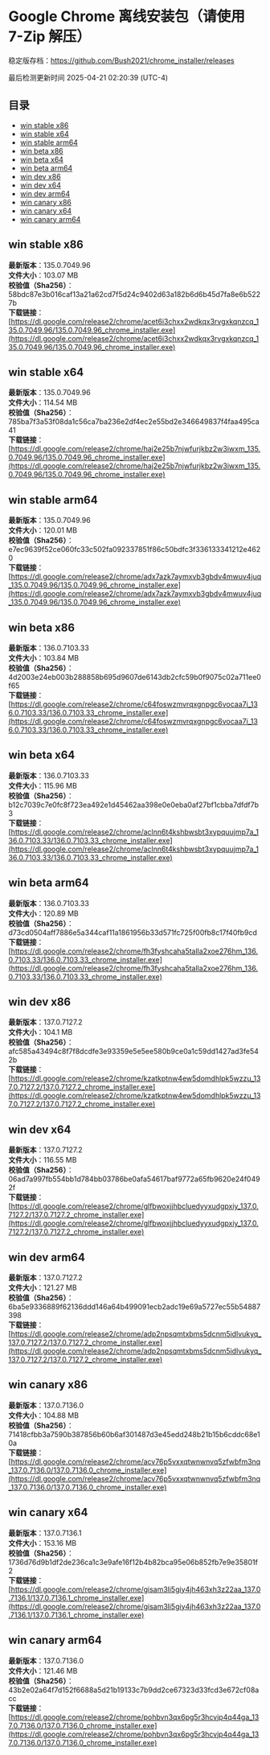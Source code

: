 # Google Chrome 离线安装包（请使用 7-Zip 解压）
稳定版存档：<https://github.com/Bush2021/chrome_installer/releases>

最后检测更新时间
2025-04-21 02:20:39 (UTC-4)

## 目录
* [win stable x86](https://github.com/Bush2021/chrome_installer?tab=readme-ov-file#win-stable-x86)
* [win stable x64](https://github.com/Bush2021/chrome_installer?tab=readme-ov-file#win-stable-x64)
* [win stable arm64](https://github.com/Bush2021/chrome_installer?tab=readme-ov-file#win-stable-arm64)
* [win beta x86](https://github.com/Bush2021/chrome_installer?tab=readme-ov-file#win-beta-x86)
* [win beta x64](https://github.com/Bush2021/chrome_installer?tab=readme-ov-file#win-beta-x64)
* [win beta arm64](https://github.com/Bush2021/chrome_installer?tab=readme-ov-file#win-beta-arm64)
* [win dev x86](https://github.com/Bush2021/chrome_installer?tab=readme-ov-file#win-dev-x86)
* [win dev x64](https://github.com/Bush2021/chrome_installer?tab=readme-ov-file#win-dev-x64)
* [win dev arm64](https://github.com/Bush2021/chrome_installer?tab=readme-ov-file#win-dev-arm64)
* [win canary x86](https://github.com/Bush2021/chrome_installer?tab=readme-ov-file#win-canary-x86)
* [win canary x64](https://github.com/Bush2021/chrome_installer?tab=readme-ov-file#win-canary-x64)
* [win canary arm64](https://github.com/Bush2021/chrome_installer?tab=readme-ov-file#win-canary-arm64)

## win stable x86
**最新版本**：135.0.7049.96  
**文件大小**：103.07 MB  
**校验值（Sha256）**：58bdc87e3b016caf13a21a62cd7f5d24c9402d63a182b6d6b45d7fa8e6b5227b  
**下载链接**：[https://dl.google.com/release2/chrome/acet6i3chxx2wdkqx3rvgxkqnzcq_135.0.7049.96/135.0.7049.96_chrome_installer.exe](https://dl.google.com/release2/chrome/acet6i3chxx2wdkqx3rvgxkqnzcq_135.0.7049.96/135.0.7049.96_chrome_installer.exe)  

## win stable x64
**最新版本**：135.0.7049.96  
**文件大小**：114.54 MB  
**校验值（Sha256）**：785ba7f3a53f08da1c56ca7ba236e2df4ec2e55bd2e346649837f4faa495ca41  
**下载链接**：[https://dl.google.com/release2/chrome/haj2e25b7njwfurjkbz2w3iwxm_135.0.7049.96/135.0.7049.96_chrome_installer.exe](https://dl.google.com/release2/chrome/haj2e25b7njwfurjkbz2w3iwxm_135.0.7049.96/135.0.7049.96_chrome_installer.exe)  

## win stable arm64
**最新版本**：135.0.7049.96  
**文件大小**：120.01 MB  
**校验值（Sha256）**：e7ec9639f52ce060fc33c502fa092337851f86c50bdfc3f336133341212e4620  
**下载链接**：[https://dl.google.com/release2/chrome/adx7azk7aymxvb3gbdv4mwuv4juq_135.0.7049.96/135.0.7049.96_chrome_installer.exe](https://dl.google.com/release2/chrome/adx7azk7aymxvb3gbdv4mwuv4juq_135.0.7049.96/135.0.7049.96_chrome_installer.exe)  

## win beta x86
**最新版本**：136.0.7103.33  
**文件大小**：103.84 MB  
**校验值（Sha256）**：4d2003e24eb003b288858b695d9607de6143db2cfc59b0f9075c02a711ee0f65  
**下载链接**：[https://dl.google.com/release2/chrome/c64foswzmvrqxgnpgc6vocaa7i_136.0.7103.33/136.0.7103.33_chrome_installer.exe](https://dl.google.com/release2/chrome/c64foswzmvrqxgnpgc6vocaa7i_136.0.7103.33/136.0.7103.33_chrome_installer.exe)  

## win beta x64
**最新版本**：136.0.7103.33  
**文件大小**：115.96 MB  
**校验值（Sha256）**：b12c7039c7e0fc8f723ea492e1d45462aa398e0e0eba0af27bf1cbba7dfdf7b3  
**下载链接**：[https://dl.google.com/release2/chrome/aclnn6t4kshbwsbt3xypquujmp7a_136.0.7103.33/136.0.7103.33_chrome_installer.exe](https://dl.google.com/release2/chrome/aclnn6t4kshbwsbt3xypquujmp7a_136.0.7103.33/136.0.7103.33_chrome_installer.exe)  

## win beta arm64
**最新版本**：136.0.7103.33  
**文件大小**：120.89 MB  
**校验值（Sha256）**：d73cd0504aff7886e5a344caf11a1861956b33d571fc725f00fb8c17f40fb9cd  
**下载链接**：[https://dl.google.com/release2/chrome/fh3fyshcaha5talla2xoe276hm_136.0.7103.33/136.0.7103.33_chrome_installer.exe](https://dl.google.com/release2/chrome/fh3fyshcaha5talla2xoe276hm_136.0.7103.33/136.0.7103.33_chrome_installer.exe)  

## win dev x86
**最新版本**：137.0.7127.2  
**文件大小**：104.1 MB  
**校验值（Sha256）**：afc585a43494c8f7f8dcdfe3e93359e5e5ee580b9ce0a1c59dd1427ad3fe542b  
**下载链接**：[https://dl.google.com/release2/chrome/kzatkptnw4ew5domdhlpk5wzzu_137.0.7127.2/137.0.7127.2_chrome_installer.exe](https://dl.google.com/release2/chrome/kzatkptnw4ew5domdhlpk5wzzu_137.0.7127.2/137.0.7127.2_chrome_installer.exe)  

## win dev x64
**最新版本**：137.0.7127.2  
**文件大小**：116.55 MB  
**校验值（Sha256）**：06ad7a997fb554bb1d784bb03786be0afa54617baf9772a65fb9620e24f0492f  
**下载链接**：[https://dl.google.com/release2/chrome/glfbwoxjjhbcluedyyxudgpxiy_137.0.7127.2/137.0.7127.2_chrome_installer.exe](https://dl.google.com/release2/chrome/glfbwoxjjhbcluedyyxudgpxiy_137.0.7127.2/137.0.7127.2_chrome_installer.exe)  

## win dev arm64
**最新版本**：137.0.7127.2  
**文件大小**：121.27 MB  
**校验值（Sha256）**：6ba5e9336889f62136ddd146a64b499091ecb2adc19e69a5727ec55b54887398  
**下载链接**：[https://dl.google.com/release2/chrome/adp2npsqmtxbms5dcnm5idlvukyq_137.0.7127.2/137.0.7127.2_chrome_installer.exe](https://dl.google.com/release2/chrome/adp2npsqmtxbms5dcnm5idlvukyq_137.0.7127.2/137.0.7127.2_chrome_installer.exe)  

## win canary x86
**最新版本**：137.0.7136.0  
**文件大小**：104.88 MB  
**校验值（Sha256）**：71418cfbb3a7590b387856b60b6af301487d3e45edd248b21b15b6cddc68e10a  
**下载链接**：[https://dl.google.com/release2/chrome/acv76p5vxxqtwnwnvq5zfwbfm3nq_137.0.7136.0/137.0.7136.0_chrome_installer.exe](https://dl.google.com/release2/chrome/acv76p5vxxqtwnwnvq5zfwbfm3nq_137.0.7136.0/137.0.7136.0_chrome_installer.exe)  

## win canary x64
**最新版本**：137.0.7136.1  
**文件大小**：153.16 MB  
**校验值（Sha256）**：1736d76d9b1df2de236ca1c3e9afe16f12b4b82bca95e06b852fb7e9e35801f2  
**下载链接**：[https://dl.google.com/release2/chrome/gisam3li5giy4jh463xh3z22aa_137.0.7136.1/137.0.7136.1_chrome_installer.exe](https://dl.google.com/release2/chrome/gisam3li5giy4jh463xh3z22aa_137.0.7136.1/137.0.7136.1_chrome_installer.exe)  

## win canary arm64
**最新版本**：137.0.7136.0  
**文件大小**：121.46 MB  
**校验值（Sha256）**：43b2e02a64f7d152f6688a5d21b19133c7b9dd2ce67323d33fcd3e672cf08acc  
**下载链接**：[https://dl.google.com/release2/chrome/pohbvn3qx6pg5r3hcvjp4q44ga_137.0.7136.0/137.0.7136.0_chrome_installer.exe](https://dl.google.com/release2/chrome/pohbvn3qx6pg5r3hcvjp4q44ga_137.0.7136.0/137.0.7136.0_chrome_installer.exe)  

